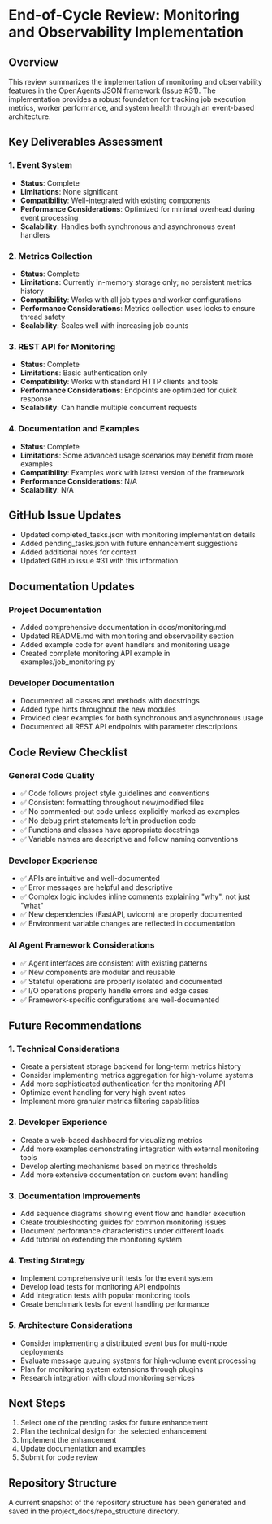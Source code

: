 # End-of-Cycle Review: Monitoring and Observability Implementation

## Overview
This review summarizes the implementation of monitoring and observability features in the OpenAgents JSON framework (Issue #31). The implementation provides a robust foundation for tracking job execution metrics, worker performance, and system health through an event-based architecture.

## Key Deliverables Assessment

### 1. Event System
- **Status**: Complete
- **Limitations**: None significant 
- **Compatibility**: Well-integrated with existing components
- **Performance Considerations**: Optimized for minimal overhead during event processing
- **Scalability**: Handles both synchronous and asynchronous event handlers

### 2. Metrics Collection
- **Status**: Complete
- **Limitations**: Currently in-memory storage only; no persistent metrics history
- **Compatibility**: Works with all job types and worker configurations
- **Performance Considerations**: Metrics collection uses locks to ensure thread safety
- **Scalability**: Scales well with increasing job counts

### 3. REST API for Monitoring
- **Status**: Complete
- **Limitations**: Basic authentication only
- **Compatibility**: Works with standard HTTP clients and tools
- **Performance Considerations**: Endpoints are optimized for quick response
- **Scalability**: Can handle multiple concurrent requests

### 4. Documentation and Examples
- **Status**: Complete
- **Limitations**: Some advanced usage scenarios may benefit from more examples
- **Compatibility**: Examples work with latest version of the framework
- **Performance Considerations**: N/A
- **Scalability**: N/A

## GitHub Issue Updates
- Updated completed_tasks.json with monitoring implementation details
- Added pending_tasks.json with future enhancement suggestions
- Added additional notes for context
- Updated GitHub issue #31 with this information

## Documentation Updates

### Project Documentation
- Added comprehensive documentation in docs/monitoring.md
- Updated README.md with monitoring and observability section
- Added example code for event handlers and monitoring usage
- Created complete monitoring API example in examples/job_monitoring.py

### Developer Documentation
- Documented all classes and methods with docstrings
- Added type hints throughout the new modules
- Provided clear examples for both synchronous and asynchronous usage
- Documented all REST API endpoints with parameter descriptions

## Code Review Checklist

### General Code Quality
- ✅ Code follows project style guidelines and conventions
- ✅ Consistent formatting throughout new/modified files
- ✅ No commented-out code unless explicitly marked as examples
- ✅ No debug print statements left in production code
- ✅ Functions and classes have appropriate docstrings
- ✅ Variable names are descriptive and follow naming conventions

### Developer Experience
- ✅ APIs are intuitive and well-documented
- ✅ Error messages are helpful and descriptive
- ✅ Complex logic includes inline comments explaining "why", not just "what"
- ✅ New dependencies (FastAPI, uvicorn) are properly documented
- ✅ Environment variable changes are reflected in documentation

### AI Agent Framework Considerations
- ✅ Agent interfaces are consistent with existing patterns
- ✅ New components are modular and reusable
- ✅ Stateful operations are properly isolated and documented
- ✅ I/O operations properly handle errors and edge cases
- ✅ Framework-specific configurations are well-documented

## Future Recommendations

### 1. Technical Considerations
- Create a persistent storage backend for long-term metrics history
- Consider implementing metrics aggregation for high-volume systems
- Add more sophisticated authentication for the monitoring API
- Optimize event handling for very high event rates
- Implement more granular metrics filtering capabilities

### 2. Developer Experience
- Create a web-based dashboard for visualizing metrics
- Add more examples demonstrating integration with external monitoring tools
- Develop alerting mechanisms based on metrics thresholds
- Add more extensive documentation on custom event handling

### 3. Documentation Improvements
- Add sequence diagrams showing event flow and handler execution
- Create troubleshooting guides for common monitoring issues
- Document performance characteristics under different loads
- Add tutorial on extending the monitoring system

### 4. Testing Strategy
- Implement comprehensive unit tests for the event system
- Develop load tests for monitoring API endpoints
- Add integration tests with popular monitoring tools
- Create benchmark tests for event handling performance

### 5. Architecture Considerations
- Consider implementing a distributed event bus for multi-node deployments
- Evaluate message queuing systems for high-volume event processing
- Plan for monitoring system extensions through plugins
- Research integration with cloud monitoring services

## Next Steps
1. Select one of the pending tasks for future enhancement
2. Plan the technical design for the selected enhancement
3. Implement the enhancement 
4. Update documentation and examples
5. Submit for code review

## Repository Structure
A current snapshot of the repository structure has been generated and saved in the project_docs/repo_structure directory. 